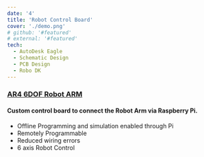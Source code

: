 ```yaml
---
date: '4'
title: 'Robot Control Board'
cover: './demo.png'
# github: '#featured'
# external: '#featured'
tech:
  - AutoDesk Eagle
  - Schematic Design
  - PCB Design
  - Robo DK
---
```


### [AR4 6DOF Robot ARM](https://www.anninrobotics.com/home)

#### Custom control board to connect the Robot Arm via Raspberry Pi.

- Offline Programming and simulation enabled through Pi
- Remotely Programmable
- Reduced wiring errors
- 6 axis Robot Control

